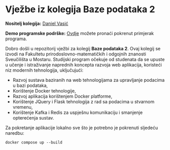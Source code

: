 # Vježbe iz kolegija Baze podataka 2

**Nositelj kolegija:** [Daniel Vasić](https://github.com/danielvasic)

**Demo programske podrške:** [Ovdje](#) možete pronaći pokrenut primjerak programa.

Dobro došli u repozitorij vježbi za kolegij **Baze podataka 2**. Ovaj kolegij se izvodi na Fakultetu prirodoslovno-matematičkih i odgojnih znanosti Sveučilišta u Mostaru. Studijski program očekuje od studenata da se upuste u učenje i istraživanje naprednih koncepta razvoja web aplikacija, koristeći niz modernih tehnologija, uključujući:

- Razvoj sustava baziranih na web tehnologijama za upravljanje podacima u bazi podataka,
- Korištenje Docker tehnologije,
- Razvoj aplikacija korištenjem Docker platforme,
- Korištenje JQuery i Flask tehnologija z rad sa podacima u stvarnom vremenu,
- Korištenje Kafka i Redis za uspješnu komunikaciju i smanjenje opterećenja sustav.

Za pokretanje aplikacije lokalno sve što je potrebno je pokrenuti sljedeću naredbu:

```
docker compose up --build
```
